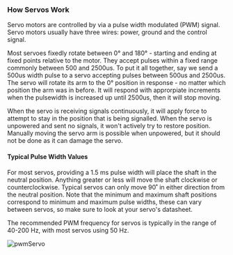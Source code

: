### How Servos Work

Servo motors are controlled by via a pulse width modulated (PWM) signal. Servo motors usually have three wires: power, ground and the control signal.

<!-- // DONE: the following sentence is super unclear, please fix it up, actually describing how a servo works: maximum travel is usually 180 deg, there are minimum, neutral, and maximum pulse widths, pulses in between those correspond to different angles, -->
Most servoes fixedly rotate between 0° and 180° - starting and ending at fixed points relative to the motor. They accept pulses within a fixed range commonly between 500 and 2500us. To put it all together, say we send a 500us width pulse to a servo accepting pulses between 500us and 2500us. The servo will rotate its arm to the 0° position in response - no matter which position the arm was in before. It will respond with approrpiate increments when the pulsewidth is increased up until 2500us, then it will stop moving.

<!-- // DONE: instead of deg use the ° character! Fix this in all of the articles! -->

<!-- // DONE: capitalize PWM everywhere, try to improve on the below sentence -->
When the servo is receiving signals continuously, it will apply force to attempt to stay in the position that is being signalled. When the servo is unpowered and sent no signals, it won't actively try to restore position. Manually moving the servo arm is possible when unpowered, but it should not be done as it can damage the servo.


#### Typical Pulse Width Values

For most servos, providing a 1.5 ms pulse width will place the shaft in the neutral position. Anything greater or less will move the shaft clockwise or counterclockwise. Typical servos can only move 90˚ in either direction from the neutral position. Note that the minimum and maximum shaft positions correspond to minimum and maximum pulse widths, these can vary between servos, so make sure to look at your servo's datasheet.

The recommended PWM frequency for servos is typically in the range of 40-200 Hz, with most servos using 50 Hz.

![pwmServo](http://www.jameco.com/jameco/workshop/howitworks/how-servo-motors-work-fig3.jpg)
